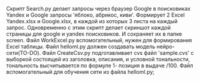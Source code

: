 Скрипт Search.py делает запросы через браузер Google в поисковиках Yandex и Google запросы 'яблоко, абрикос, киви'. Формирует 2 Excel Yandex.xlsx и Google.xlsx, в каждой из которых
3 листа на каждый запрос. Одновременно с этим скрипт делает скриншот каждой страницы для google и yandex поисковиков. И сохраняет их в папке screen.
Файл WorkExcel.py вспомогательный, нужен для формирования Excel таблицы.
Файл helloml.py должен создавать модель нейро-сети(TO-DO).
Файл CreateCsv.py подготавливает cvs файл 'sample.cvs' с выборкой состоящей из заголовка, описания, и условной тональности,
тональность высчитывается по формуле 1- позиция в выдаче /100. Файл вспомогательный для обучения сети из файла helloml.py;
